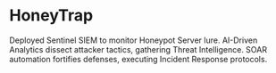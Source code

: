 # HoneyTrap
Deployed Sentinel SIEM to monitor Honeypot Server lure. AI-Driven Analytics dissect attacker tactics, gathering Threat Intelligence. SOAR automation fortifies defenses, executing Incident Response protocols.
